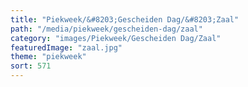 ```yaml
---
title: "Piekweek/&#8203;Gescheiden Dag/&#8203;Zaal"
path: "/media/piekweek/gescheiden-dag/zaal"
category: "images/Piekweek/Gescheiden Dag/Zaal"
featuredImage: "zaal.jpg"
theme: "piekweek"
sort: 571
---
```

